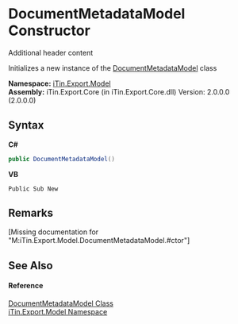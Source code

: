# DocumentMetadataModel Constructor 
Additional header content 

Initializes a new instance of the <a href="T_iTin_Export_Model_DocumentMetadataModel">DocumentMetadataModel</a> class

**Namespace:**&nbsp;<a href="N_iTin_Export_Model">iTin.Export.Model</a><br />**Assembly:**&nbsp;iTin.Export.Core (in iTin.Export.Core.dll) Version: 2.0.0.0 (2.0.0.0)

## Syntax

**C#**<br />
``` C#
public DocumentMetadataModel()
```

**VB**<br />
``` VB
Public Sub New
```


## Remarks
\[Missing <remarks> documentation for "M:iTin.Export.Model.DocumentMetadataModel.#ctor"\]

## See Also


#### Reference
<a href="T_iTin_Export_Model_DocumentMetadataModel">DocumentMetadataModel Class</a><br /><a href="N_iTin_Export_Model">iTin.Export.Model Namespace</a><br />